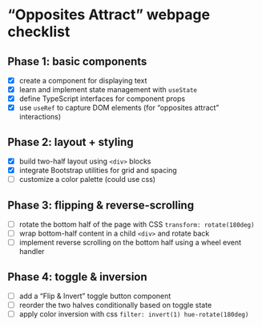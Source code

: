 # “Opposites Attract” webpage checklist

## Phase 1: basic components

- [x] create a component for displaying text
- [x] learn and implement state management with `useState`
- [x] define TypeScript interfaces for component props
- [X] use `useRef` to capture DOM elements (for “opposites attract” interactions)

## Phase 2: layout + styling

- [x] build two-half layout using `<div>` blocks
- [x] integrate Bootstrap utilities for grid and spacing
- [ ] customize a color palette (could use css)

## Phase 3: flipping & reverse-scrolling

- [ ] rotate the bottom half of the page with CSS `transform: rotate(180deg)`
- [ ] wrap bottom-half content in a child `<div>` and rotate back
- [ ] implement reverse scrolling on the bottom half using a wheel event handler

## Phase 4: toggle & inversion

- [ ] add a “Flip & Invert” toggle button component
- [ ] reorder the two halves conditionally based on toggle state
- [ ] apply color inversion with css `filter: invert(1) hue-rotate(180deg)`
